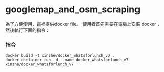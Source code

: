 # googlemap_and_osm_scraping

為了方便使用，這裡提供docker file。
使用者首先需要在電腦上安裝 docker ，然後執行下面的指令：

### 指令

    docker build -t xinzhe/docker_whatsforlunch_v7 .
    docker container run -d --name docker_whatsforlunch_v7 xinzhe/docker_whatsforlunch_v7

